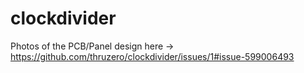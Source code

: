 # clockdivider
Photos of the PCB/Panel design here ->
https://github.com/thruzero/clockdivider/issues/1#issue-599006493
